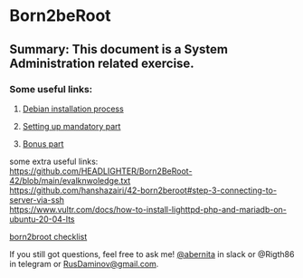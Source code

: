 # Born2beRoot


## Summary: This document is a System Administration related exercise.

### Some useful links:

1. [Debian installation process](https://youtu.be/13YBlD0SOJo)

2. [Setting up mandatory part](https://baigal.medium.com/born2beroot-e6e26dfb50ac)

3. [Bonus part](https://www.atlantic.net/dedicated-server-hosting/how-to-install-wordpress-with-lighttpd-web-server-on-ubuntu-20-04/?__cf_chl_captcha_tk__=5fGLKw1zRpGoOmWxq4Fu1WNm5wNXJugS2BLga4ndEbA-1636411109-0-gaNycGzNC5E)


some extra useful links: </br>
https://github.com/HEADLIGHTER/Born2BeRoot-42/blob/main/evalknwoledge.txt </br>
https://github.com/hanshazairi/42-born2beroot#step-3-connecting-to-server-via-ssh </br>
https://www.vultr.com/docs/how-to-install-lighttpd-php-and-mariadb-on-ubuntu-20-04-lts </br>


[born2broot checklist](https://github.com/mharriso/school21-checklists/blob/master/ng_1_born2beroot.pdf)

If you still got questions, feel free to ask me! [@abernita](https://profile.intra.42.fr/users/abernita) in slack or @Rigth86 in telegram or RusDaminov@gmail.com.
